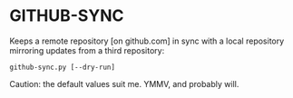 GITHUB-SYNC
===========

Keeps a remote repository [on github.com] in sync with a local repository
mirroring updates from a third repository:

    github-sync.py [--dry-run]

Caution: the default values suit me.  YMMV, and probably will.
